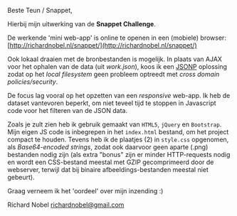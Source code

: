 Beste Teun / Snappet,

Hierbij mijn uitwerking van de **Snappet Challenge**.

De werkende 'mini web-app' is online te openen in een (mobiele) browser:
[http://richardnobel.nl/snappet/](http://richardnobel.nl/snappet/)

Ook lokaal draaien met de bronbestanden is mogelijk. In plaats van AJAX voor het ophalen van de data (uit *work.json*), koos ik een [JSONP](https://en.wikipedia.org/wiki/JSONP "JSONP") oplossing zodat op het *local filesystem* geen probleem optreedt met *cross domain policies/security*.

De focus lag vooral op het opzetten van een *responsive* web-app. Ik heb de dataset vantevoren beperkt, om niet teveel tijd te stoppen in Javascript code voor het filteren van de JSON data.  

Zoals je zult zien heb ik gebruik gemaakt van `HTML5`, `jQuery` en `Bootstrap`. Mijn eigen JS code is inbegrepen in het `index.html` bestand, om het project compact te houden. Tevens heb ik de plaatjes (2) in `style.css` opgenomen, als *Base64-encoded strings*, zodat ook daarvoor geen aparte (.png) bestanden nodig zijn (als extra "bonus" zijn er minder HTTP-requests nodig en wordt een CSS-bestand meestal met GZIP gecomprimeerd door de webserver, terwijl dat bij binaire afbeeldings-bestanden meestal niet gebeurt). 

Graag verneem ik het 'oordeel' over mijn inzending :) 

Richard Nobel <richardnobel@gmail.com>
